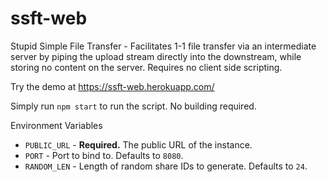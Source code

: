 # ssft-web

Stupid Simple File Transfer - Facilitates 1-1 file transfer via an intermediate
server by piping the upload stream directly into the downstream, while storing
no content on the server. Requires no client side scripting.

Try the demo at https://ssft-web.herokuapp.com/

Simply run `npm start` to run the script. No building required.

Environment Variables
* `PUBLIC_URL` - **Required.** The public URL of the instance.
* `PORT` - Port to bind to. Defaults to `8080`.
* `RANDOM_LEN` - Length of random share IDs to generate. Defaults to `24`.
